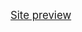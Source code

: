 <span style="font-size:larger;">[Site preview](https://ivanyadrian.github.io/react-project-gpt3/)</span>
